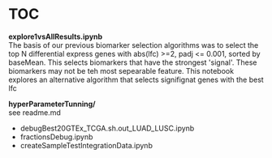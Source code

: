 # TOC

**explore1vsAllResults.ipynb**  
The basis of our previous biomarker selection algorithms was to select the top N differential express genes with abs(lfc) >=2, padj <= 0.001, sorted by baseMean. This selects biomarkers that have the strongest 'signal'. These biomarkers may not be teh most sepearable feature. This notebook explores an alternative algorithm that selects signifignat genes with the best lfc


**hyperParameterTunning/**  
see readme.md

- debugBest20GTEx_TCGA.sh.out_LUAD_LUSC.ipynb
- fractionsDebug.ipynb
- createSampleTestIntegrationData.ipynb
